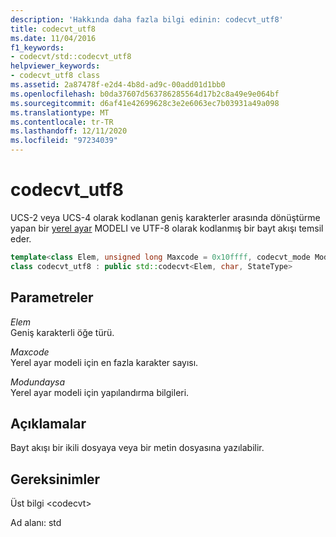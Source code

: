 ```yaml
---
description: 'Hakkında daha fazla bilgi edinin: codecvt_utf8'
title: codecvt_utf8
ms.date: 11/04/2016
f1_keywords:
- codecvt/std::codecvt_utf8
helpviewer_keywords:
- codecvt_utf8 class
ms.assetid: 2a87478f-e2d4-4b8d-ad9c-00add01d1bb0
ms.openlocfilehash: b0da37607d563786285564d17b2c8a49e9e064bf
ms.sourcegitcommit: d6af41e42699628c3e2e6063ec7b03931a49a098
ms.translationtype: MT
ms.contentlocale: tr-TR
ms.lasthandoff: 12/11/2020
ms.locfileid: "97234039"
---
```

# <a name="codecvt_utf8"></a>codecvt_utf8

UCS-2 veya UCS-4 olarak kodlanan geniş karakterler arasında dönüştürme yapan bir [yerel ayar](../standard-library/locale-class.md) MODELI ve UTF-8 olarak kodlanmış bir bayt akışı temsil eder.

```cpp
template<class Elem, unsigned long Maxcode = 0x10ffff, codecvt_mode Mode = (codecvt_mode)0>
class codecvt_utf8 : public std::codecvt<Elem, char, StateType>
```

## <a name="parameters"></a>Parametreler

*Elem*\
Geniş karakterli öğe türü.

*Maxcode*\
Yerel ayar modeli için en fazla karakter sayısı.

*Modundaysa*\
Yerel ayar modeli için yapılandırma bilgileri.

## <a name="remarks"></a>Açıklamalar

Bayt akışı bir ikili dosyaya veya bir metin dosyasına yazılabilir.

## <a name="requirements"></a>Gereksinimler

Üst bilgi \<codecvt>

Ad alanı: std
